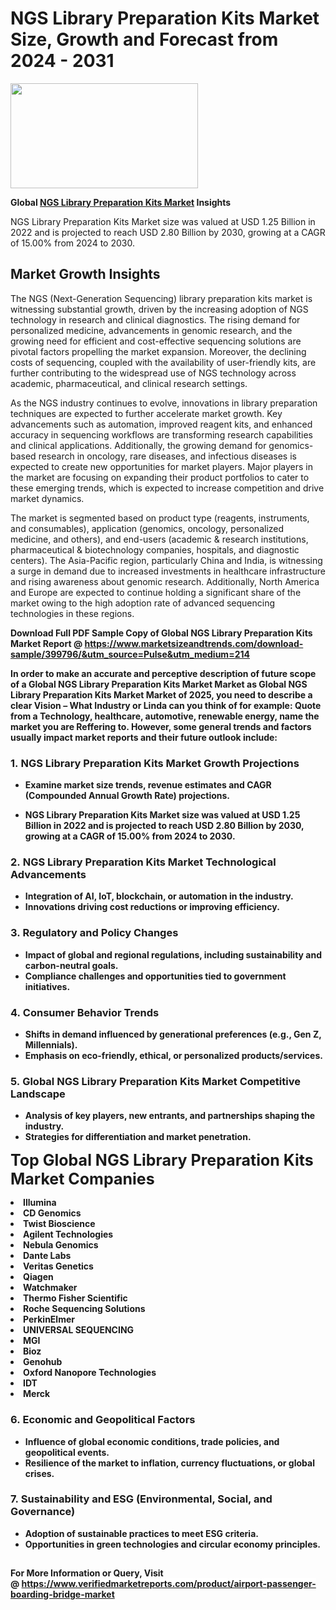 <H1>NGS Library Preparation Kits Market Size, Growth and Forecast from 2024 - 2031</H1><img class="aligncenter size-medium wp-image-584254" src="https://thirdeyenews.in/wp-content/uploads/2024/09/Global-Market-Research-300x168.jpeg" alt="" width="300" height="168" /><p><strong>Global&nbsp;<a href="https://www.marketsizeandtrends.com/download-sample/399796/&amp;utm_source=Pulse&amp;utm_medium=214">NGS Library Preparation Kits Market</a> Insights</strong></p><p>NGS Library Preparation Kits Market size was valued at USD 1.25 Billion in 2022 and is projected to reach USD 2.80 Billion by 2030, growing at a CAGR of 15.00% from 2024 to 2030.</p><p><h2>Market Growth Insights</h2> <p>The NGS (Next-Generation Sequencing) library preparation kits market is witnessing substantial growth, driven by the increasing adoption of NGS technology in research and clinical diagnostics. The rising demand for personalized medicine, advancements in genomic research, and the growing need for efficient and cost-effective sequencing solutions are pivotal factors propelling the market expansion. Moreover, the declining costs of sequencing, coupled with the availability of user-friendly kits, are further contributing to the widespread use of NGS technology across academic, pharmaceutical, and clinical research settings.</p> <p><strong></strong></p> <p>As the NGS industry continues to evolve, innovations in library preparation techniques are expected to further accelerate market growth. Key advancements such as automation, improved reagent kits, and enhanced accuracy in sequencing workflows are transforming research capabilities and clinical applications. Additionally, the growing demand for genomics-based research in oncology, rare diseases, and infectious diseases is expected to create new opportunities for market players. Major players in the market are focusing on expanding their product portfolios to cater to these emerging trends, which is expected to increase competition and drive market dynamics.</p> <p>The market is segmented based on product type (reagents, instruments, and consumables), application (genomics, oncology, personalized medicine, and others), and end-users (academic & research institutions, pharmaceutical & biotechnology companies, hospitals, and diagnostic centers). The Asia-Pacific region, particularly China and India, is witnessing a surge in demand due to increased investments in healthcare infrastructure and rising awareness about genomic research. Additionally, North America and Europe are expected to continue holding a significant share of the market owing to the high adoption rate of advanced sequencing technologies in these regions.</p> <p><strong></p><p><span class=""><strong>Download Full PDF Sample Copy of Global NGS Library Preparation Kits Market Report</strong> @ <a href="https://www.marketsizeandtrends.com/download-sample/399796/&amp;utm_source=Pulse&amp;utm_medium=214" target="_blank">https://www.marketsizeandtrends.com/download-sample/399796/&amp;utm_source=Pulse&amp;utm_medium=214</a></span></p><p>In order to make an accurate and perceptive description of future scope of a Global&nbsp;NGS Library Preparation Kits Market Market as Global&nbsp;NGS Library Preparation Kits Market Market of 2025, you need to describe a clear Vision &ndash; What Industry or Linda can you think of for example: Quote from a Technology, healthcare, automotive, renewable energy, name the market you are Reffering to. However, some general trends and factors usually impact market reports and their future outlook include:</p><h3>1.&nbsp;<strong>NGS Library Preparation Kits Market Growth Projections</strong></h3><ul><li>Examine market size trends, revenue estimates and CAGR (Compounded Annual Growth Rate) projections.</li><li><p>NGS Library Preparation Kits Market size was valued at USD 1.25 Billion in 2022 and is projected to reach USD 2.80 Billion by 2030, growing at a CAGR of 15.00% from 2024 to 2030.</p></li></ul><h3>2.&nbsp;<strong>NGS Library Preparation Kits Market Technological Advancements</strong></h3><ul><li>Integration of AI, IoT, blockchain, or automation in the industry.</li><li>Innovations driving cost reductions or improving efficiency.</li></ul><h3>3.&nbsp;<strong>Regulatory and Policy Changes</strong></h3><ul><li>Impact of global and regional regulations, including sustainability and carbon-neutral goals.</li><li>Compliance challenges and opportunities tied to government initiatives.</li></ul><h3>4.&nbsp;<strong>Consumer Behavior Trends</strong></h3><ul><li>Shifts in demand influenced by generational preferences (e.g., Gen Z, Millennials).</li><li>Emphasis on eco-friendly, ethical, or personalized products/services.</li></ul><h3>5.&nbsp;<strong>Global NGS Library Preparation Kits Market Competitive Landscape</strong></h3><ul><li>Analysis of key players, new entrants, and partnerships shaping the industry.</li><li>Strategies for differentiation and market penetration.</li></ul><p data-pm-slice="1 1 []"><span style="color: inherit; font-family: inherit; font-size: 25px;">Top Global NGS Library Preparation Kits Market Companies</span></p><div class="" data-test-id=""><p><li>Illumina</li><li> CD Genomics</li><li> Twist Bioscience</li><li> Agilent Technologies</li><li> Nebula Genomics</li><li> Dante Labs</li><li> Veritas Genetics</li><li> Qiagen</li><li> Watchmaker</li><li> Thermo Fisher Scientific</li><li> Roche Sequencing Solutions</li><li> PerkinElmer</li><li> UNIVERSAL SEQUENCING</li><li> MGI</li><li> Bioz</li><li> Genohub</li><li> Oxford Nanopore Technologies</li><li> IDT</li><li> Merck</li></p></div><h3>6.&nbsp;<strong>Economic and Geopolitical Factors</strong></h3><ul><li>Influence of global economic conditions, trade policies, and geopolitical events.</li><li>Resilience of the market to inflation, currency fluctuations, or global crises.</li></ul><h3>7.&nbsp;<strong>Sustainability and ESG (Environmental, Social, and Governance)</strong></h3><ul><li>Adoption of sustainable practices to meet ESG criteria.</li><li>Opportunities in green technologies and circular economy principles.</li></ul><h2><strong style="font-size: 14px;">For More Information or Query, Visit @&nbsp;</strong><a style="background-color: #ffffff; font-size: 14px;" href="https://www.marketsizeandtrends.com/report/ngs-library-preparation-kits-market/" target="_blank">https://www.verifiedmarketreports.com/product/airport-passenger-boarding-bridge-market</a></h2>
